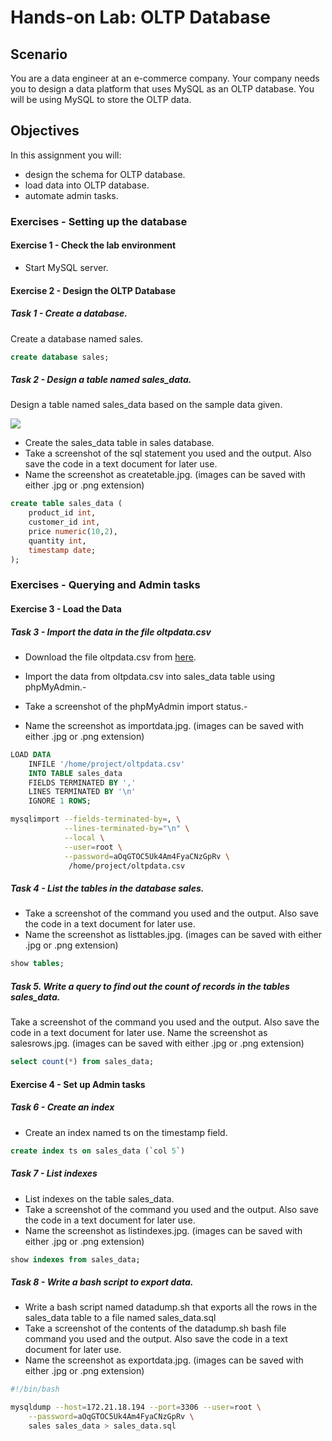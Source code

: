 # Hands-on Lab: OLTP Database

## Scenario
You are a data engineer at an e-commerce company. Your company needs you to design a data platform that uses MySQL as an OLTP database. You will be using MySQL to store the OLTP data.

## Objectives
In this assignment you will:
- design the schema for OLTP database.
- load data into OLTP database.
- automate admin tasks.

### Exercises - Setting up the database

#### Exercise 1 - Check the lab environment
- Start MySQL server.

#### Exercise 2 - Design the OLTP Database
##### Task 1 - Create a database.
Create a database named sales.

```sql
create database sales;
```

##### Task 2 - Design a table named sales_data.
Design a table named sales_data based on the sample data given.

![](https://cf-courses-data.s3.us.cloud-object-storage.appdomain.cloud/IBM-DB0321EN-SkillsNetwork/oltp/sampledata.png)

- Create the sales_data table in sales database.
- Take a screenshot of the sql statement you used and the output. Also save the code in a text document for later use.
- Name the screenshot as createtable.jpg. (images can be saved with either .jpg or .png extension)

```sql
create table sales_data (
    product_id int,
    customer_id int,
    price numeric(10,2),
    quantity int,
    timestamp date;
);
```


### Exercises - Querying and Admin tasks

#### Exercise 3 - Load the Data

##### Task 3 - Import the data in the file oltpdata.csv

- Download the file oltpdata.csv from [here](https://cf-courses-data.s3.us.cloud-object-storage.appdomain.cloud/IBM-DB0321EN-SkillsNetwork/oltp/oltpdata.csv).

- Import the data from oltpdata.csv into sales_data table using phpMyAdmin.- 
- Take a screenshot of the phpMyAdmin import status.- 
- Name the screenshot as importdata.jpg. (images can be saved with either .jpg or .png extension)

```sql
LOAD DATA
    INFILE '/home/project/oltpdata.csv' 
    INTO TABLE sales_data 
    FIELDS TERMINATED BY ',' 
    LINES TERMINATED BY '\n'
    IGNORE 1 ROWS;
```

```bash
mysqlimport --fields-terminated-by=, \
            --lines-terminated-by="\n" \
            --local \
            --user=root \
            --password=aOqGTOC5Uk4Am4FyaCNzGpRv \
             /home/project/oltpdata.csv
```



##### Task 4 - List the tables in the database sales.
- Take a screenshot of the command you used and the output. Also save the code in a text document for later use.
- Name the screenshot as listtables.jpg. (images can be saved with either .jpg or .png extension)

```sql
show tables;
```

##### Task 5. Write a query to find out the count of records in the tables sales_data.
Take a screenshot of the command you used and the output. Also save the code in a text document for later use.
Name the screenshot as salesrows.jpg. (images can be saved with either .jpg or .png extension)

```sql
select count(*) from sales_data;
```

#### Exercise 4 - Set up Admin tasks
##### Task 6 - Create an index
- Create an index named ts on the timestamp field.
```sql
create index ts on sales_data (`col 5`)
```

##### Task 7 - List indexes
- List indexes on the table sales_data.
- Take a screenshot of the command you used and the output. Also save the code in a text document for later use.
- Name the screenshot as listindexes.jpg. (images can be saved with either .jpg or .png extension)
```sql
show indexes from sales_data;
```

##### Task 8 - Write a bash script to export data.
- Write a bash script named datadump.sh that exports all the rows in the sales_data table to a file named sales_data.sql
- Take a screenshot of the contents of the datadump.sh bash file command you used and the output. Also save the code in a text document for later use.
- Name the screenshot as exportdata.jpg. (images can be saved with either .jpg or .png extension)

```bash
#!/bin/bash

mysqldump --host=172.21.18.194 --port=3306 --user=root \
    --password=aOqGTOC5Uk4Am4FyaCNzGpRv \
    sales sales_data > sales_data.sql
```





